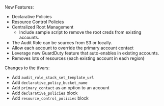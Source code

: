 New Features:
* Declarative Policies
* Resource Control Policies
* Centralized Root Management
    * Include sample script to remove the root creds from existing accounts.
* The Audit Role can be sources from S3 or locally.
* Allow each account to override the primary account contact
* Leverage new GuardDuty feature that auto-enables in existing accounts.
* Removes lots of resources (each existing account in each region)

Changes to the tfvars:
* Add `audit_role_stack_set_template_url`
* Add `declarative_policy_bucket_name`
* Add `primary_contact` as an option to an account
* Add `declarative_policies` block
* Add `resource_control_policies` block
